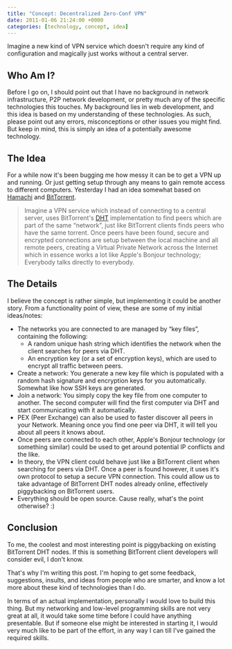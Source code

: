 ```yaml
---
title: "Concept: Decentralized Zero-Conf VPN"
date: 2011-01-06 21:24:00 +0000
categories: [technology, concept, idea]
---
```


Imagine a new kind of VPN service which doesn't require any kind of configuration and magically just works without a central server.


## Who Am I?

Before I go on, I should point out that I have no background in network infrastructure, P2P network development, or pretty much any of the specific technologies this touches. My background lies in web development, and this idea is based on my understanding of these technologies. As such, please point out any errors, misconceptions or other issues you might find. But keep in mind, this is simply an idea of a potentially awesome technology.


## The Idea

For a while now it's been bugging me how messy it can be to get a VPN up and running. Or just getting setup through any means to gain remote access to different computers. Yesterday I had an idea somewhat based on [Hamachi][] and [BitTorrent][].

> Imagine a VPN service which instead of connecting to a central server, uses BitTorrent's [DHT][] implementation to find peers which are part of the same “network”, just like BitTorrent clients finds peers who have the same torrent. Once peers have been found, secure and encrypted connections are setup between the local machine and all remote peers, creating a Virtual Private Network across the Internet which in essence works a lot like Apple's Bonjour technology; Everybody talks directly to everybody.


## The Details

I believe the concept is rather simple, but implementing it could be another story. From a functionality point of view, these are some of my initial ideas/notes:

* The networks you are connected to are managed by “key files”, containing the following:
    * A random unique hash string which identifies the network when the client searches for peers via DHT.
    * An encryption key (or a set of encryption keys), which are used to encrypt all traffic between peers.
* Create a network: You generate a new key file which is populated with a random hash signature and encryption keys for you automatically. Somewhat like how SSH keys are generated.
* Join a network: You simply copy the key file from one computer to another. The second computer will find the first computer via DHT and start communicating with it automatically.
* PEX (Peer Exchange) can also be used to faster discover all peers in your Network. Meaning once you find one peer via DHT, it will tell you about all peers it knows about.
* Once peers are connected to each other, Apple's Bonjour technology (or something similar) could be used to get around potential IP conflicts and the like.
* In theory, the VPN client could behave just like a BitTorrent client when searching for peers via DHT. Once a peer is found however, it uses it's own protocol to setup a secure VPN connection. This could allow us to take advantage of BitTorrent DHT nodes already online, effectively piggybacking on BitTorrent users.
* Everything should be open source. Cause really, what's the point otherwise? :)


## Conclusion

To me, the coolest and most interesting point is piggybacking on existing BitTorrent DHT nodes. If this is something BitTorrent client developers will consider evil, I don't know.

That's why I'm writing this post. I'm hoping to get some feedback, suggestions, insults, and ideas from people who are smarter, and know a lot more about these kind of technologies than I do.

In terms of an actual implementation, personally I would love to build this thing. But my networking and low-level programming skills are not very great at all, it would take some time before I could have anything presentable. But if someone else might be interested in starting it, I would very much like to be part of the effort, in any way I can till I've gained the required skills.


[hamachi]: http://en.wikipedia.org/wiki/Hamachi_%28software%29
[bittorrent]: http://en.wikipedia.org/wiki/BitTorrent_%28protocol%29
[dht]: http://en.wikipedia.org/wiki/BitTorrent_%28protocol%29#Distributed_trackers
